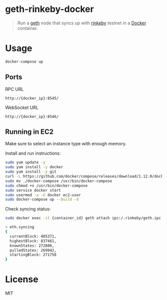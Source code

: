 # geth-rinkeby-docker

> Run a [geth](https://github.com/ethereum/go-ethereum) node that syncs up with [rinkeby](https://www.rinkeby.io/) testnet in a [Docker](https://www.docker.com/) container.

# Usage

```bash
docker-compose up
```

## Ports

RPC URL

```
http://{docker_ip}:8545/
```

WebSocket URL

```
http://{docker_ip}:8546/
```

## Running in EC2

Make sure to select an instance type with enough memory.

Install and run instructions:

```bash
sudo yum update -y
sudo yum install -y docker
sudo yum install -y git
curl -L https://github.com/docker/compose/releases/download/1.12.0/docker-compose-`uname -s`-`uname -m` > ./docker-compose
sudo mv ./docker-compose /usr/bin/docker-compose
sudo chmod +x /usr/bin/docker-compose
sudo service docker start
sudo usermod -a -G docker ec2-user
sudo docker-compose up --build -d
```

Check syncing status:

```bash
sudo docker exec -it {container_id} geth attach ipc:/.rinkeby/geth.ipc

> eth.syncing
{
  currentBlock: 405371,
  highestBlock: 837461,
  knownStates: 272806,
  pulledStates: 269942,
  startingBlock: 271758
}
```

# License

MIT
